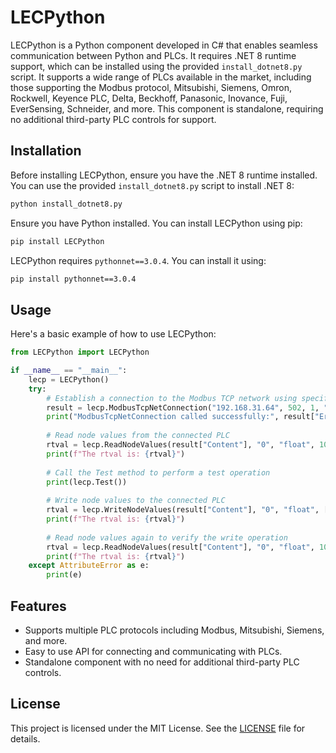 # LECPython

LECPython is a Python component developed in C# that enables seamless communication between Python and PLCs. It requires .NET 8 runtime support, which can be installed using the provided `install_dotnet8.py` script. It supports a wide range of PLCs available in the market, including those supporting the Modbus protocol, Mitsubishi, Siemens, Omron, Rockwell, Keyence PLC, Delta, Beckhoff, Panasonic, Inovance, Fuji, EverSensing, Schneider, and more. This component is standalone, requiring no additional third-party PLC controls for support.

## Installation

Before installing LECPython, ensure you have the .NET 8 runtime installed. You can use the provided `install_dotnet8.py` script to install .NET 8:

```bash
python install_dotnet8.py
```

Ensure you have Python installed. You can install LECPython using pip:

```bash
pip install LECPython
```

LECPython requires `pythonnet==3.0.4`. You can install it using:

```bash
pip install pythonnet==3.0.4
```

## Usage

Here's a basic example of how to use LECPython:

```python
from LECPython import LECPython

if __name__ == "__main__":
    lecp = LECPython()
    try:
        # Establish a connection to the Modbus TCP network using specified parameters
        result = lecp.ModbusTcpNetConnection("192.168.31.64", 502, 1, "CDAB", True, 2000)
        print("ModbusTcpNetConnection called successfully:", result["ErrorCode"])
        
        # Read node values from the connected PLC
        rtval = lecp.ReadNodeValues(result["Content"], "0", "float", 10)
        print(f"The rtval is: {rtval}")
        
        # Call the Test method to perform a test operation
        print(lecp.Test())
        
        # Write node values to the connected PLC
        rtval = lecp.WriteNodeValues(result["Content"], "0", "float", [88.123])
        print(f"The rtval is: {rtval}")
        
        # Read node values again to verify the write operation
        rtval = lecp.ReadNodeValues(result["Content"], "0", "float", 10)
        print(f"The rtval is: {rtval}")
    except AttributeError as e:
        print(e)
```

## Features

- Supports multiple PLC protocols including Modbus, Mitsubishi, Siemens, and more.
- Easy to use API for connecting and communicating with PLCs.
- Standalone component with no need for additional third-party PLC controls.

## License

This project is licensed under the MIT License. See the [LICENSE](LICENSE) file for details.
